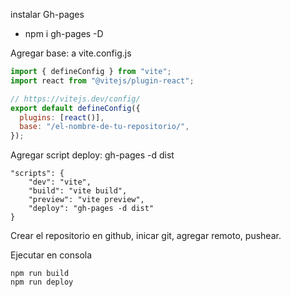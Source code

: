 instalar Gh-pages

- npm i gh-pages -D

Agregar base: a vite.config.js

```js
import { defineConfig } from "vite";
import react from "@vitejs/plugin-react";

// https://vitejs.dev/config/
export default defineConfig({
  plugins: [react()],
  base: "/el-nombre-de-tu-repositorio/",
});
```

Agregar script deploy: gh-pages -d dist

```
"scripts": {
    "dev": "vite",
    "build": "vite build",
    "preview": "vite preview",
    "deploy": "gh-pages -d dist"
}

```

Crear el repositorio en github, inicar git, agregar remoto, pushear.

Ejecutar en consola

```
npm run build
npm run deploy

```
